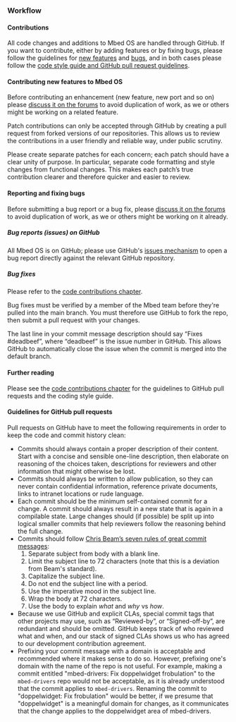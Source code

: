 ### Workflow

#### Contributions

All code changes and additions to Mbed OS are handled through GitHub. If you want to contribute, either by adding features or by fixing bugs, please follow the guidelines for [new features](#contributing-new-features-to-mbed-os) and [bugs](#reporting-and-fixing-bugs), and in both cases please follow the [code style guide and GitHub pull request guidelines](/docs/v5.6/reference/guidelines.html#style).

#### Contributing new features to Mbed OS

Before contributing an enhancement (new feature, new port and so on) please [discuss it on the forums](https://os.mbed.com/forum/) to avoid duplication of work, as we or others might be working on a related feature.

Patch contributions can only be accepted through GitHub by creating a pull request from forked versions of our repositories. This allows us to review the contributions in a user friendly and reliable way, under public scrutiny.

Please create separate patches for each concern; each patch should have a clear unity of purpose. In particular, separate code formatting and style changes from functional changes. This makes each patch’s true contribution clearer and therefore quicker and easier to review.

#### Reporting and fixing bugs

Before submitting a bug report or a bug fix, please [discuss it on the forums](https://os.mbed.com/forum/) to avoid duplication of work, as we or others might be working on it already.

##### Bug reports (issues) on GitHub

All Mbed OS is on GitHub; please use GitHub's [issues mechanism](https://guides.github.com/features/issues/) to open a bug report directly against the relevant GitHub repository.

##### Bug fixes

Please refer to the [code contributions chapter](/docs/v5.6/reference/guidelines.html#style).

Bug fixes must be verified by a member of the Mbed team before they're pulled into the main branch. You must therefore use GitHub to fork the repo, then submit a pull request with your changes.

The last line in your commit message description should say “Fixes #deadbeef”, where “deadbeef” is the issue number in GitHub. This allows GitHub to automatically close the issue when the commit is merged into the default branch.

#### Further reading

Please see the [code contributions chapter](/docs/v5.6/reference/guidelines.html#style) for the guidelines to GitHub pull requests and the coding style guide.

#### Guidelines for GitHub pull requests

Pull requests on GitHub have to meet the following requirements in order to keep the code and commit history clean:

* Commits should always contain a proper description of their content. Start with a concise and sensible one-line description, then elaborate on reasoning of the choices taken, descriptions for reviewers and other information that might otherwise be lost.
* Commits should always be written to allow publication, so they can never contain confidential information, reference private documents, links to intranet locations or rude language.
* Each commit should be the minimum self-contained commit for a change. A commit should always result in a new state that is again in a compilable state. Large changes should (if possible) be split up into logical smaller commits that help reviewers follow the reasoning behind the full change.
* Commits should follow [Chris Beam’s seven rules of great commit messages](http://chris.beams.io/posts/git-commit#seven-rules):
	1. Separate subject from body with a blank line.
	1. Limit the subject line to 72 characters (note that this is a deviation from Beam's standard).
	1. Capitalize the subject line.
	1. Do not end the subject line with a period.
	1. Use the imperative mood in the subject line.
	1. Wrap the body at 72 characters.
	1. Use the body to explain _what_ and _why_ vs _how_.
* Because we use GitHub and explicit CLAs, special commit tags that other projects may use, such as “Reviewed-by”, or “Signed-off-by”, are redundant and should be omitted. GitHub keeps track of who reviewed what and when, and our stack of signed CLAs shows us who has agreed to our development contribution agreement.
* Prefixing your commit message with a domain is acceptable and recommended where it makes sense to do so. However, prefixing one's domain with the name of the repo is not useful. For example, making a commit entitled "mbed-drivers: Fix doppelwidget frobulation" to the `mbed-drivers` repo would not be acceptable, as it is already understood that the commit applies to `mbed-drivers`. Renaming the commit to "doppelwidget: Fix frobulation" would be better, if we presume that "doppelwidget" is a meaningful domain for changes, as it communicates that the change applies to the doppelwidget area of mbed-drivers.
